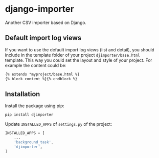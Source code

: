 # django-importer
Another CSV importer based on Django.


## Default import log views
If you want to use the default import log views (list and detail), you should include in the template folder of your project `djimporter/base.html` template. This way you could set the layout and style of your project. For example the content could be:
```html
{% extends "myproject/base.html %}
{% block content %}{% endblock %}
```

## Installation
Install the package using pip:
```bash
pip install djimporter
```

Update `INSTALLED_APPS` of `settings.py` of the project:
```python
INSTALLED_APPS = [
    ...
    'background_task',
    'djimporter',
]
```

